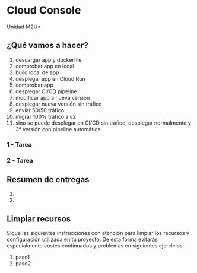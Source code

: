 # Cloud Console
Unidad M2U*

## ¿Qué vamos a hacer?
1. descargar app y dockerfile
1. comprobar app en local
1. build local de app
1. desplegar app en Cloud Run
1. comprobar app
1. desplegar CI/CD pipeline
1. modificar app a nueva versión
1. desplegar nueva versión sin tráfico
1. enviar 50/50 tráfico
1. migrar 100% tráfico a v2
1. sino se puede desplegar en CI/CD sin tráfico, desplegar normalmente y 3ª versión con pipeline automática

### 1 - Tarea

### 2 - Tarea

## Resumen de entregas
1. [nombre de archivo]: descripción
1. [nombre de archivo]: descripción

## Limpiar recursos
Sigue las siguientes instrucciones con atención para limpiar los recursos y configuración utilizada en tu proyecto. De esta forma evitarás especialmente costes continuados y problemas en siguientes ejercicios.

1. paso1
1. paso2
